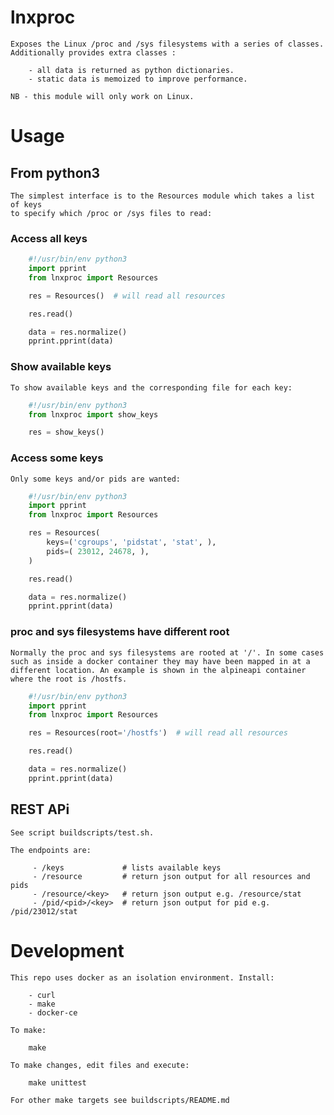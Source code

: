 # lnxproc

    Exposes the Linux /proc and /sys filesystems with a series of classes.
    Additionally provides extra classes :

        - all data is returned as python dictionaries.
        - static data is memoized to improve performance.

    NB - this module will only work on Linux.

# Usage

## From python3

    The simplest interface is to the Resources module which takes a list of keys
    to specify which /proc or /sys files to read:

### Access all keys

```python
    #!/usr/bin/env python3
    import pprint
    from lnxproc import Resources

    res = Resources()  # will read all resources

    res.read()

    data = res.normalize()
    pprint.pprint(data)
```

### Show available keys

    To show available keys and the corresponding file for each key:

```python
    #!/usr/bin/env python3
    from lnxproc import show_keys

    res = show_keys()
```

### Access some keys

    Only some keys and/or pids are wanted:

```python
    #!/usr/bin/env python3
    import pprint
    from lnxproc import Resources

    res = Resources(
        keys=('cgroups', 'pidstat', 'stat', ),
        pids=( 23012, 24678, ),
    )

    res.read()

    data = res.normalize()
    pprint.pprint(data)
```

### proc and sys filesystems have different root

    Normally the proc and sys filesystems are rooted at '/'. In some cases
    such as inside a docker container they may have been mapped in at a 
    different location. An example is shown in the alpineapi container
    where the root is /hostfs.

```python
    #!/usr/bin/env python3
    import pprint
    from lnxproc import Resources

    res = Resources(root='/hostfs')  # will read all resources

    res.read()

    data = res.normalize()
    pprint.pprint(data)
```

## REST APi

    See script buildscripts/test.sh.

    The endpoints are:

         - /keys             # lists available keys
         - /resource         # return json output for all resources and pids
         - /resource/<key>   # return json output e.g. /resource/stat
         - /pid/<pid>/<key>  # return json output for pid e.g. /pid/23012/stat

# Development

    This repo uses docker as an isolation environment. Install:

        - curl
        - make
        - docker-ce

    To make:

        make

    To make changes, edit files and execute:

        make unittest

    For other make targets see buildscripts/README.md
